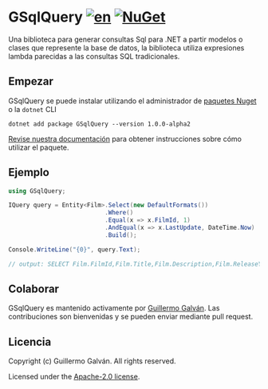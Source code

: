 # GSqlQuery [![en](https://img.shields.io/badge/lang-en-red.svg)](./README.md) [![NuGet](https://img.shields.io/nuget/v/GSqlQuery.svg)](https://www.nuget.org/packages/GSqlQuery)

Una biblioteca para generar consultas Sql para .NET a partir modelos o clases que represente la base de datos, la biblioteca utiliza expresiones lambda parecidas a las consultas SQL tradicionales.

## Empezar

GSqlQuery se puede instalar utilizando el administrador de [paquetes Nuget](https://www.nuget.org/packages/GSqlQuery) o la `dotnet` CLI

```shell
dotnet add package GSqlQuery --version 1.0.0-alpha2
```

[Revise nuestra documentación](./docs/es/Config.md) para obtener instrucciones sobre cómo utilizar el paquete.

## Ejemplo

```csharp
using GSqlQuery;

IQuery query = Entity<Film>.Select(new DefaultFormats())
                           .Where()
                           .Equal(x => x.FilmId, 1)
                           .AndEqual(x => x.LastUpdate, DateTime.Now)
                           .Build();

Console.WriteLine("{0}", query.Text);

// output: SELECT Film.FilmId,Film.Title,Film.Description,Film.ReleaseYear,Film.LanguageId,Film.OriginalLanguageId,Film.RentalDuration,Film.RentalRate,Film.Length,Film.ReplacementCost,Film.Rating,Film.SpecialFeatures,Film.LastUpdate FROM Film WHERE Film.FilmId = @PE0 AND Film.LastUpdate = @PE1;
```

## Colaborar

GSqlQuery es mantenido activamente por [Guillermo Galván](https://github.com/guillermo-galvan). Las contribuciones son bienvenidas y se pueden enviar mediante pull request.

## Licencia
Copyright (c) Guillermo Galván. All rights reserved.

Licensed under the [Apache-2.0 license](./LICENSE).